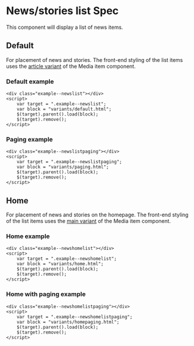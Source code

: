 ﻿# News/stories list Spec

This component will display a list of news items.

## Default
For placement of news and stories.
The front-end styling of the list items uses the [article variant](../../02-Molecules/media-item#main) of the Media item component.

### Default example
```example
<div class="example--newslist"></div>
<script>
	var target = ".example--newslist";
	var block = "variants/default.html";
	$(target).parent().load(block);
	$(target).remove();
</script>
```

### Paging example
```example
<div class="example--newslistpaging"></div>
<script>
	var target = ".example--newslistpaging";
	var block = "variants/paging.html";
	$(target).parent().load(block);
	$(target).remove();
</script>
```

## Home
For placement of news and stories on the homepage.
The front-end styling of the list items uses the [main variant](../../02-Molecules/media-item#main) of the Media item component.

### Home example
```example
<div class="example--newshomelist"></div>
<script>
	var target = ".example--newshomelist";
	var block = "variants/home.html";
	$(target).parent().load(block);
	$(target).remove();
</script>
```

### Home with paging example
```example
<div class="example--newshomelistpaging"></div>
<script>
	var target = ".example--newshomelistpaging";
	var block = "variants/homepaging.html";
	$(target).parent().load(block);
	$(target).remove();
</script>
```
